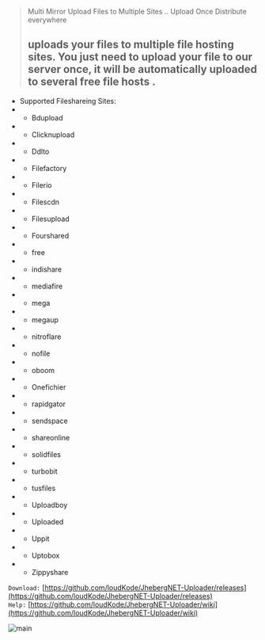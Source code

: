 
> Multi Mirror Upload Files to Multiple Sites .. Upload Once Distribute everywhere
> ## uploads your files to multiple file hosting sites. You just need to upload your file to our server once, it will be automatically uploaded to several free file hosts .
* Supported Fileshareing Sites:
* * Bdupload
* * Clicknupload
* * Ddlto
* * Filefactory
* * Filerio
* * Filescdn
* * Filesupload
* * Fourshared
* * free
* * indishare
* * mediafire
* * mega
* * megaup
* * nitroflare
* * nofile
* * oboom
* * Onefichier
* * rapidgator
* * sendspace
* * shareonline
* * solidfiles
* * turbobit
* * tusfiles
* * Uploadboy
* * Uploaded
* * Uppit
* * Uptobox
* * Zippyshare


`Download:`
[https://github.com/loudKode/JhebergNET-Uploader/releases](https://github.com/loudKode/JhebergNET-Uploader/releases)<br>
`Help:`
[https://github.com/loudKode/JhebergNET-Uploader/wiki](https://github.com/loudKode/JhebergNET-Uploader/wiki)<br>


![main](https://i.postimg.cc/0y3Zm5MD/Jheberg-NET-Uploader-kj-Da-Mslx-UM.png)

